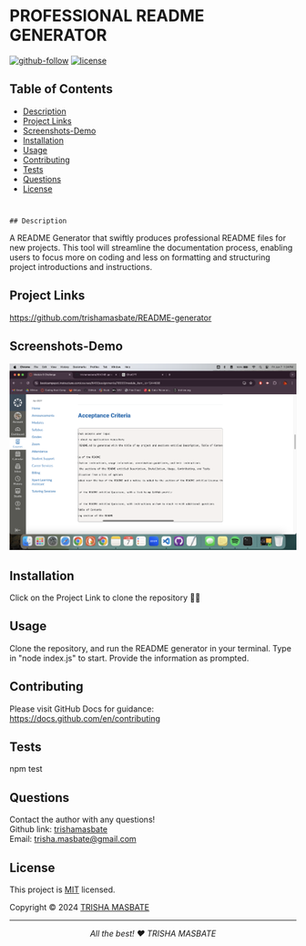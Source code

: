  
  # PROFESSIONAL README GENERATOR

  [![github-follow](https://img.shields.io/github/followers/trishamasbate?label=Follow&logoColor=purple&style=social)](https://github.com/trishamasbate)
  [![license](https://img.shields.io/badge/License-MIT-brightgreen.svg)](https://choosealicense.com/licenses/mit/)

  ## Table of Contents
  * [ Description ](#Description)
  * [ Project Links ](#Project-Links)
  * [ Screenshots-Demo ](#Screenshots-Demo)
  * [ Installation ](#Installation)
  * [ Usage ](#Usage)
  * [ Contributing ](#Contributing)
  * [ Tests ](#Tests)
  * [ Questions ](#Questions)
  * [ License ](#License)
  #

    ## Description
  A README Generator that swiftly produces professional README files for new projects. This tool will streamline the documentation process, enabling users to focus more on coding and less on formatting and structuring project introductions and instructions.

  ##  Project Links
  https://github.com/trishamasbate/README-generator<br>
  

  ## Screenshots-Demo
  <kbd>![screenshot-demo1](./utils/trial.png)</kbd>
  
  ## Installation
  Click on the Project Link to clone the repository 🙌🏻

  ## Usage 
  Clone the repository, and run the README generator in your terminal. Type in "node index.js" to start. Provide the information as prompted.
  
  ## Contributing
  Please visit GitHub Docs for guidance: https://docs.github.com/en/contributing

  ## Tests
  npm test

  ## Questions
  Contact the author with any questions!<br>
  Github link: [trishamasbate](https://github.com/trishamasbate)<br>
  Email: trisha.masbate@gmail.com

  ## License
  This project is [MIT](https://choosealicense.com/licenses/mit/) licensed.<br />

  Copyright © 2024 [TRISHA MASBATE](https://github.com/trishamasbate)
  
  <hr>
  <p align='center'><i>
  All the best! ♥️ TRISHA MASBATE
  </i></p>
  